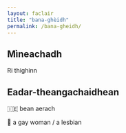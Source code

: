```yaml
---
layout: faclair
title: "bana-ghèidh"
permalink: /bana-gheidh/
---
```


## Mìneachadh

Ri thighinn

## Eadar-theangachaidhean

&#x1f1ee;&#x1f1ea; bean aerach

&#x1f3f4;&#xe0067;&#xe0062;&#xe0065;&#xe006e;&#xe0067;&#xe007f; a gay woman / a lesbian